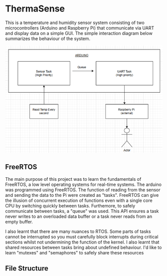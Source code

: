 # ThermaSense

This is a temperature and humidity sensor system consisting of two microcontrollers (Arduino and Raspberry Pi) that communicate via UART and display data on a simple GUI. 
The simple interaction diagram below summarizes the behaviour of the system. 

![Alt text](https://github.com/muradammar/ThermaSense/blob/main/images/Screenshot%202025-07-12%20191009.png)

## FreeRTOS

The main purpose of this project was to learn the fundamentals of FreeRTOS, a low level operating systems for real-time systems.
The arduino was programmed using FreeRTOS. The function of reading from the sensor and sending the data to the Pi were created as 
"tasks". FreeRTOS can give the illusion of concurrent execution of functions even with a single core CPU by switching quickly between tasks.
Furthemore, to safely communicate between tasks, a "queue" was used. This API ensures a task never writes to an overloaded data buffer or a task
never reads from an empty buffer. 

I also learnt that there are many nuances to RTOS. Some parts of tasks cannot be interrupted so you must carefully block interrupts
during critical sections whilst not undermining the function of the kernel. I also learnt that shared resources between tasks bring about
undefined behaviour. I'd like to learn "mutexes" and "semaphores" to safely share these resources

## File Structure




